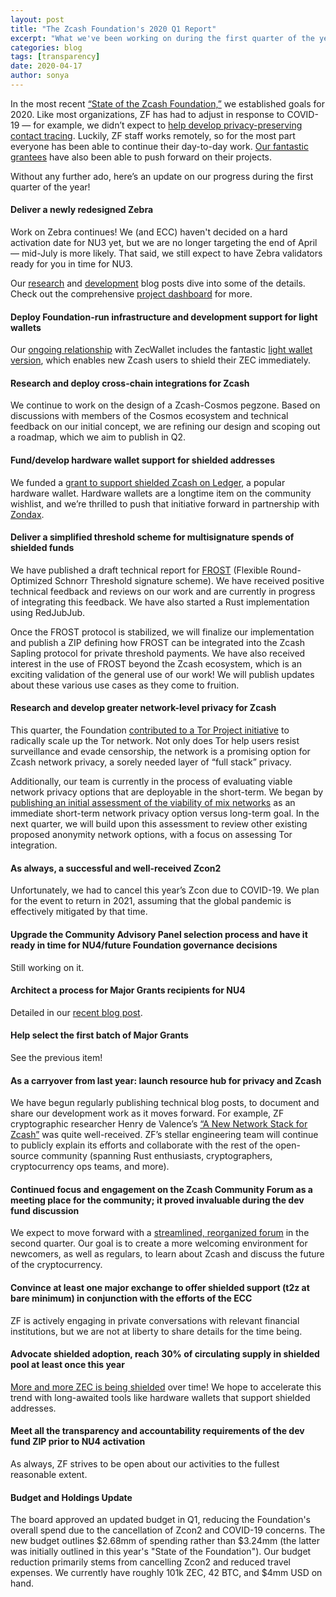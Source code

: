 ```yaml
---
layout: post
title: "The Zcash Foundation's 2020 Q1 Report"
excerpt: "What we've been working on during the first quarter of the year."
categories: blog
tags: [transparency]
date: 2020-04-17
author: sonya
---
```


In the most recent [“State of the Zcash Foundation,”](/blog/foundation-in-2020/) we established goals for 2020. Like most organizations, ZF has had to adjust in response to COVID-19 — for example, we didn’t expect to [help develop privacy-preserving contact tracing](/blog/tcn-coalition/). Luckily, ZF staff works remotely, so for the most part everyone has been able to continue their day-to-day work. [Our fantastic grantees](https://grants.zfnd.org/proposals/?filter=with_funding) have also been able to push forward on their projects.

Without any further ado, here’s an update on our progress during the first quarter of the year!

#### Deliver a newly redesigned Zebra

Work on Zebra continues! We (and ECC) haven't decided on a hard activation date for NU3 yet, but we are no longer targeting the end of April — mid-July is more likely. That said, we still expect to have Zebra validators ready for you in time for NU3.

Our [research](/tags/#research) and [development](/tags/#development) blog posts dive into some of the details. Check out the comprehensive [project dashboard](https://github.com/ZcashFoundation/zebra/projects/1#column-6927594) for more.

#### Deploy Foundation-run infrastructure and development support for light wallets

Our [ongoing relationship](https://grants.zfnd.org/profile/1353890556) with ZecWallet includes the fantastic [light wallet version](https://github.com/adityapk00/zecwallet-lite), which enables new Zcash users to shield their ZEC immediately. 

#### Research and deploy cross-chain integrations for Zcash

We continue to work on the design of a Zcash-Cosmos pegzone. Based on discussions with members of the Cosmos ecosystem and technical feedback on our initial concept, we are refining our design and scoping out a roadmap, which we aim to publish in Q2.

#### Fund/develop hardware wallet support for shielded addresses

We funded a [grant to support shielded Zcash on Ledger](https://grants.zfnd.org/proposals/310598051-new-zcash-ledger-app-integration), a popular hardware wallet. Hardware wallets are a longtime item on the community wishlist, and we’re thrilled to push that initiative forward in partnership with [Zondax](https://zondax.ch/).

#### Deliver a simplified threshold scheme for multisignature spends of shielded funds

We have published a draft technical report for [FROST](https://crysp.uwaterloo.ca/software/frost/) (Flexible Round-Optimized Schnorr Threshold signature scheme). We have received positive technical feedback and reviews on our work and are currently in progress of integrating this feedback. We have also started a Rust implementation using RedJubJub.

Once the FROST protocol is stabilized, we will finalize our implementation and publish a ZIP defining how FROST can be integrated into the Zcash Sapling protocol for private threshold payments. We have also received interest in the use of FROST beyond the Zcash ecosystem, which is an exciting validation of the general use of our work! We will publish updates about these various use cases as they come to fruition.

#### Research and develop greater network-level privacy for Zcash

This quarter, the Foundation [contributed to a Tor Project initiative](https://grants.zfnd.org/proposals/1642205075-walking-onions-scaling-the-tor-network) to radically scale up the Tor network. Not only does Tor help users resist surveillance and evade censorship, the network is a promising option for Zcash network privacy, a sorely needed layer of “full stack” privacy.

Additionally, our team is currently in the process of evaluating viable network privacy options that are deployable in the short-term. We began by [publishing an initial assessment of the viability of mix networks](/blog/mixnet-production-readiness/) as an immediate short-term network privacy option versus long-term goal. In the next quarter, we will build upon this assessment to review other existing proposed anonymity network options, with a focus on assessing Tor integration.

#### As always, a successful and well-received Zcon2

Unfortunately, we had to cancel this year’s Zcon due to COVID-19. We plan for the event to return in 2021, assuming that the global pandemic is effectively mitigated by that time.

#### Upgrade the Community Advisory Panel selection process and have it ready in time for NU4/future Foundation governance decisions

Still working on it.

#### Architect a process for Major Grants recipients for NU4

Detailed in our [recent blog post](https://www.zfnd.org/blog/major-grants-review-committee-selection-process/).

#### Help select the first batch of Major Grants

See the previous item!

#### As a carryover from last year: launch resource hub for privacy and Zcash

We have begun regularly publishing technical blog posts, to document and share our development work as it moves forward. For example, ZF cryptographic researcher Henry de Valence’s [“A New Network Stack for Zcash”](/blog/a-new-network-stack-for-zcash/) was quite well-received. ZF’s stellar engineering team will continue to publicly explain its efforts and collaborate with the rest of the open-source community (spanning Rust enthusiasts, cryptographers, cryptocurrency ops teams, and more).

#### Continued focus and engagement on the Zcash Community Forum as a meeting place for the community; it proved invaluable during the dev fund discussion

We expect to move forward with a [streamlined, reorganized forum](https://forum.zcashcommunity.com/t/forum-reorganization-suggestions/34551) in the second quarter. Our goal is to create a more welcoming environment for newcomers, as well as regulars, to learn about Zcash and discuss the future of the cryptocurrency.

#### Convince at least one major exchange to offer shielded support (t2z at bare minimum) in conjunction with the efforts of the ECC

ZF is actively engaging in private conversations with relevant financial institutions, but we are not at liberty to share details for the time being.

#### Advocate shielded adoption, reach 30% of circulating supply in shielded pool at least once this year

[More and more ZEC is being shielded](https://twitter.com/mineZcash/status/1246488884676104192) over time! We hope to accelerate this trend with long-awaited tools like hardware wallets that support shielded addresses.

#### Meet all the transparency and accountability requirements of the dev fund ZIP prior to NU4 activation

As always, ZF strives to be open about our activities to the fullest reasonable extent.

#### Budget and Holdings Update

The board approved an updated budget in Q1, reducing the Foundation's overall spend due to the cancellation of Zcon2 and COVID-19 concerns. The new budget outlines $2.68mm of spending rather than $3.24mm (the latter was initially outlined in this year's "State of the Foundation"). Our budget reduction primarily stems from cancelling Zcon2 and reduced travel expenses. We currently have roughly 101k ZEC, 42 BTC, and $4mm USD on hand.
